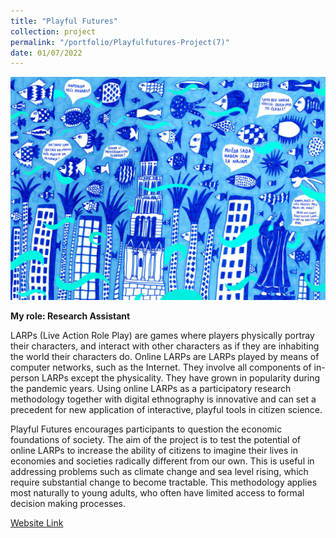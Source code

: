 ```yaml
---
title: "Playful Futures"
collection: project
permalink: "/portfolio/Playfulfutures-Project(7)"
date: 01/07/2022
---
```


![Conference](/images/Playfulfutures.jpg)

**My role: Research Assistant**

LARPs (Live Action Role Play) are games where players physically portray their characters, and interact with other characters as if they are inhabiting the world their characters do. Online LARPs are LARPs played by means of computer networks, such as the Internet. They involve all components of in-person LARPs except the physicality. They have grown in popularity during the pandemic years. Using online LARPs as a participatory research methodology together with digital ethnography is innovative and can set a precedent for new application of interactive, playful tools in citizen science.

Playful Futures encourages participants to question the economic foundations of society. The aim of the project is to test the potential of online LARPs to increase the ability of citizens to imagine their lives in economies and societies radically different from our own. This is useful in addressing problems such as climate change and sea level rising, which require substantial change to become tractable. This methodology applies most naturally to young adults, who often have limited access to formal decision making processes.


[Website Link](https://www.chc-prostor.com/playful-futures)

